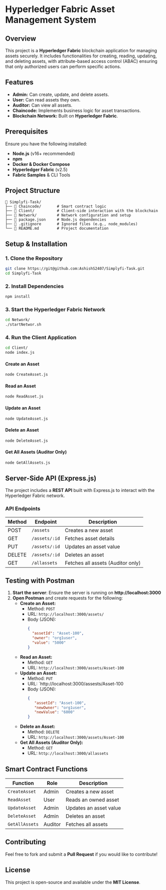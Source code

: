 
# Hyperledger Fabric Asset Management System

## Overview
This project is a **Hyperledger Fabric** blockchain application for managing assets securely. It includes functionalities for creating, reading, updating, and deleting assets, with attribute-based access control (ABAC) ensuring that only authorized users can perform specific actions.

## Features
- **Admin:** Can create, update, and delete assets.
- **User:** Can read assets they own.
- **Auditor:** Can view all assets.
- **Chaincode:** Implements business logic for asset transactions.
- **Blockchain Network:** Built on **Hyperledger Fabric**.

## Prerequisites
Ensure you have the following installed:
- **Node.js** (v16+ recommended)
- **npm** 
- **Docker & Docker Compose**
- **Hyperledger Fabric** (v2.5)
- **Fabric Samples** & CLI Tools

## Project Structure
```
📂 Simplyfi-Task/
├── 📂 Chaincode/       # Smart contract logic
├── 📂 Client/          # Client-side interaction with the blockchain
├── 📂 Network/         # Network configuration and setup
├── 📜 package.json     # Node.js dependencies
├── 📜 .gitignore       # Ignored files (e.g., node_modules)
└── 📜 README.md        # Project documentation
```

## Setup & Installation
### 1. Clone the Repository
```sh
git clone https://git@github.com:AshishS2407/Simplyfi-Task.git
cd Simplyfi-Task
```

### 2. Install Dependencies
```sh
npm install
```

### 3. Start the Hyperledger Fabric Network
```sh
cd Network/
./startNetwor.sh
```

### 4. Run the Client Application
```sh
cd Client/
node index.js
```

#### Create an Asset
```sh
node CreateAsset.js
```

#### Read an Asset
```sh
node ReadAsset.js
```

#### Update an Asset
```sh
node UpdateAsset.js
```

#### Delete an Asset
```sh
node DeleteAsset.js
```

#### Get All Assets (Auditor Only)
```sh
node GetAllAssets.js
```



## Server-Side API (Express.js)
The project includes a **REST API** built with Express.js to interact with the Hyperledger Fabric network.

### API Endpoints
| Method | Endpoint | Description |
|--------|---------|-------------|
| POST | `/assets` | Creates a new asset |
| GET | `/assets/:id` | Fetches asset details |
| PUT | `/assets/:id` | Updates an asset value |
| DELETE | `/assets/:id` | Deletes an asset |
| GET | `/allassets` | Fetches all assets (Auditor only) |

## Testing with Postman
1. **Start the server**: Ensure the server is running on **http://localhost:3000**
2. **Open Postman** and create requests for the following:
   - **Create an Asset:**
     - Method: `POST`
     - URL: `http://localhost:3000/assets/`
     - Body (JSON):
       ```json
       {
         "assetId": "Asset-100",
         "owner": "org1user",
         "value": "5000"
       }
       ```
   - **Read an Asset:**
     - Method: `GET`
     - URL: `http://localhost:3000/assets/Asset-100`
   - **Update an Asset:**
     - Method: `PUT`
     - URL: `http://localhost:3000/assests/Asset-100
     - Body (JSON):
       ```json
       {
          "assetId": "Asset-100",
          "newOwner": "org1user",
          "newValue": "6000"
       }
       ```
   - **Delete an Asset:**
     - Method: `DELETE`
     - URL: `http://localhost:3000/assets/Asset-100`
   - **Get All Assets (Auditor Only):**
     - Method: `GET`
     - URL: `http://localhost:3000/allassets`

## Smart Contract Functions
| Function       | Role  | Description |
|---------------|-------|-------------|
| `CreateAsset` | Admin | Creates a new asset |
| `ReadAsset`   | User  | Reads an owned asset |
| `UpdateAsset` | Admin | Updates an asset value |
| `DeleteAsset` | Admin | Deletes an asset |
| `GetAllAssets`| Auditor | Fetches all assets |

## Contributing
Feel free to fork and submit a **Pull Request** if you would like to contribute!

## License
This project is open-source and available under the **MIT License**.



